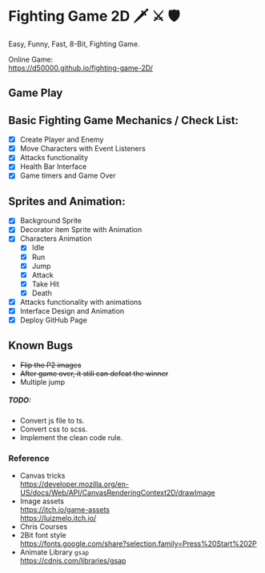 # Fighting Game 2D 🗡︎ ⚔ 🛡
Easy, Funny, Fast, 8-Bit, Fighting Game.  

Online Game:  
https://d50000.github.io/fighting-game-2D/

## Game Play


## Basic Fighting Game Mechanics / Check List:
- [x] Create Player and Enemy
- [x] Move Characters with Event Listeners
- [x] Attacks functionality
- [x] Health Bar Interface
- [x] Game timers and Game Over

## Sprites and Animation:
- [X] Background Sprite
- [X] Decorator item Sprite with Animation
- [X] Characters Animation
  - [X] Idle
  - [X] Run
  - [X] Jump
  - [X] Attack
  - [X] Take Hit
  - [X] Death
- [X] Attacks functionality with animations
- [X] Interface Design and Animation
- [X] Deploy GitHub Page

## Known Bugs
- ~~Flip the P2 images~~
- ~~After game over, it still can defeat the winner~~
- Multiple jump

##### TODO:
- Convert js file to ts.
- Convert css to scss.
- Implement the clean code rule.

### Reference
- Canvas tricks  
  https://developer.mozilla.org/en-US/docs/Web/API/CanvasRenderingContext2D/drawImage
- Image assets  
  https://itch.io/game-assets  
  https://luizmelo.itch.io/
- Chris Courses
- 2Bit font style  
  https://fonts.google.com/share?selection.family=Press%20Start%202P
- Animate Library `gsap`  
  https://cdnjs.com/libraries/gsap